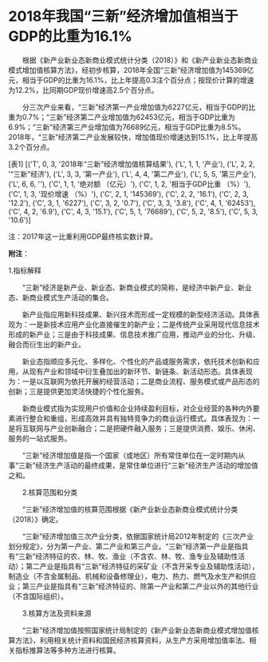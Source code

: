 # 2018年我国“三新”经济增加值相当于GDP的比重为16.1%

　　根据《新产业新业态新商业模式统计分类（2018）》和《新产业新业态新商业模式增加值核算方法》，经初步核算，2018年全国“三新”经济增加值为145369亿元，相当于GDP的比重为16.1%，比上年提高0.3注个百分点；按现价计算的增速为12.2%，比同期GDP现价增速高2.5个百分点。

　　分三次产业来看，“三新”经济第一产业增加值为6227亿元，相当于GDP的比重为0.7%；“三新”经济第二产业增加值为62453亿元，相当于GDP比重为6.9%；“三新”经济第三产业增加值为76689亿元，相当于GDP比重为8.5%。2018年，“三新”经济第二产业发展较快，增加值现价增速达到15.1%，比上年提高3.2个百分点。

[表1]
[('T', 0, 3, '2018年“三新”经济增加值核算结果'), ('L', 1, 1, '产业'), ('L', 2, 2, '“三新”经济'), ('L', 3, 3, '第一产业'), ('L', 4, 4, '第二产业'), ('L', 5, 5, '第三产业'), ('L', 6, 6, ''), ('C', 1, 1, '绝对额 （亿元）'), ('C', 1, 2, '相当于GDP比重 （%）'), ('C', 1, 3, '现价增速 （%）'), ('C', 2, 1, '145369'), ('C', 2, 2, '16.1'), ('C', 2, 3, '12.2'), ('C', 3, 1, '6227'), ('C', 3, 2, '0.7'), ('C', 3, 3, '3.8'), ('C', 4, 1, '62453'), ('C', 4, 2, '6.9'), ('C', 4, 3, '15.1'), ('C', 5, 1, '76689'), ('C', 5, 2, '8.5'), ('C', 5, 3, '10.6')]

注：2017年这一比重利用GDP最终核实数计算。

**附注**：

1.指标解释

　　“三新”经济是新产业、新业态、新商业模式的简称，是经济中新产业、新业态、新商业模式生产活动的集合。

　　新产业指应用新科技成果、新兴技术而形成一定规模的新型经济活动。具体表现为：一是新技术应用产业化直接催生的新产业；二是传统产业采用现代信息技术形成的新产业；三是由于科技成果、信息技术推广应用，推动产业的分化、升级、融合而衍生出的新产业。

　　新业态指顺应多元化、多样化、个性化的产品或服务需求，依托技术创新和应用，从现有产业和领域中衍生叠加出的新环节、新链条、新活动形态。具体表现为：一是以互联网为依托开展的经营活动；二是商业流程、服务模式或产品形态的创新；三是提供更加灵活快捷的个性化服务。

　　新商业模式指为实现用户价值和企业持续盈利目标，对企业经营的各种内外要素进行整合和重组，形成高效并具有独特竞争力的商业运行模式。具体表现为：一是将互联网与产业创新融合；二是把硬件融入服务；三是提供消费、娱乐、休闲、服务的一站式服务。

　　“三新”经济增加值是指一个国家（或地区）所有常住单位在一定时期内从事“三新”经济生产活动的最终成果，是常住单位进行“三新”经济生产活动的增加值之和。

　　2.核算范围和分类

　　“三新”经济增加值的核算范围根据《新产业新业态新商业模式统计分类（2018）》确定。

　　“三新”经济增加值三次产业分类，依据国家统计局2012年制定的《三次产业划分规定》，分为第一产业、第二产业和第三产业。“三新”经济第一产业是指具有“三新”经济特征的农、林、牧、渔业（不含农、林、牧、渔专业及辅助性活动）；第二产业是指具有“三新”经济特征的采矿业（不含开采专业及辅助性活动），制造业（不含金属制品、机械和设备修理业），电力、热力、燃气及水生产和供应业；第三产业是指具有“三新”经济特征的、除第一产业和第二产业以外的其他行业（不含国际组织）。

　　3.核算方法及资料来源

　　“三新”经济增加值按照国家统计局制定的《新产业新业态新商业模式增加值核算方法》，利用相关统计资料和国民经济核算资料，从生产方采用增加值率法、相关指标推算法等多种方法进行核算。
